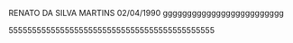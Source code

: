 RENATO DA SILVA MARTINS
02/04/1990
ggggggggggggggggggggggggg


55555555555555555555555555555555555555555555